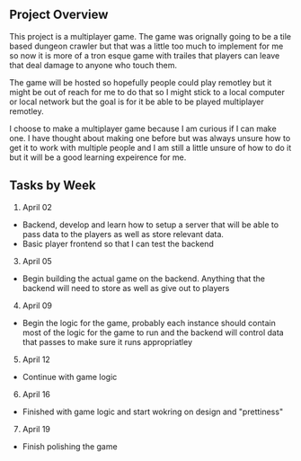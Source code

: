 ## Project Overview
This project is a multiplayer game. The game was orignally going to be a tile based dungeon crawler but that was a little too much to implement for me so now it is more of a tron esque game with trailes that players can leave that deal damage to anyone who touch them.

The game will be hosted so hopefully people could play remotley but it might be out of reach for me to do that so I might stick to a local computer or local network but the goal is for it be able to be played multiplayer remotley.

I choose to make a multiplayer game because I am curious if I can make one. I have thought about making one before but was always unsure how to get it to work with multiple people and I am still a little unsure of how to do it but it will be a good learning expeirence for me.

## Tasks by Week
1. April 02
  - Backend, develop and learn how to setup a server that will be able to pass data to the players as well as store relevant data.
  - Basic player frontend so that I can test the backend
3. April 05
  - Begin building the actual game on the backend. Anything that the backend will need to store as well as give out to players
4. April 09
  - Begin the logic for the game, probably each instance should contain most of the logic for the game to run and the backend will control data that passes to make sure it runs appropriatley 
5. April 12
  - Continue with game logic
6. April 16
  - Finished with game logic and start wokring on design and "prettiness"
7. April 19
  - Finish polishing the game
